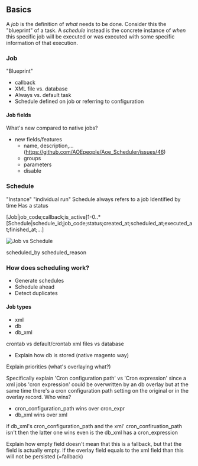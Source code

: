 
## Basics

A *job* is the definition of *what* needs to be done. Consider this the "blueprint" of a task. A *schedule* instead is the concrete instance of *when* this specific job will be executed or was executed with some specific information of that execution.

### Job

"Blueprint"

- callback
- XML file vs. database
- Always vs. default task
- Schedule defined on job or referring to configuration

#### Job fields

What's new compared to native jobs?
- new fields/features
	- name, description,... (https://github.com/AOEpeople/Aoe_Scheduler/issues/46)
	- groups
	- parameters
	- disable

### Schedule

"Instance"
"individual run"
Schedule always refers to a job
Identified by time
Has a status

[Job|job_code;callback;is_active]1-0..*[Schedule|schedule_id;job_code;status;created_at;scheduled_at;executed_at;finished_at;...]

![Job vs Schedule](images/job_schedule.png)

scheduled_by
scheduled_reason

### How does scheduling work?

- Generate schedules
- Schedule ahead
- Detect duplicates


#### Job types

- xml
- db
- db_xml

crontab vs default/crontab
xml files vs database
- Explain how db is stored (native magento way)

Explain priorities (what's overlaying what?)

Specifically explain 'Cron configuration path' vs 'Cron expression' since a xml jobs 'cron expression' could be overwritten by an db overlay but at the same time there's a cron configuration path setting on the original or in the overlay record. Who wins?

- cron_configuration_path wins over cron_expr
- db_xml wins over xml

if db_xml's cron_configuration_path and the xml' cron_confiruation_path isn't then the latter one wins even is the db_xml has a cron_expression

Explain how empty field doesn't mean that this is a fallback, but that the field is actually empty. If the overlay field equals to the xml field than this will not be persisted (=fallback)
